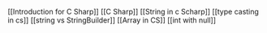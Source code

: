 [[Introduction for C Sharp]]
[[C Sharp]]
[[String in c Scharp]]
[[type casting in cs]]
[[string vs StringBuilder]]
[[Array in CS]]
[[int with null]]